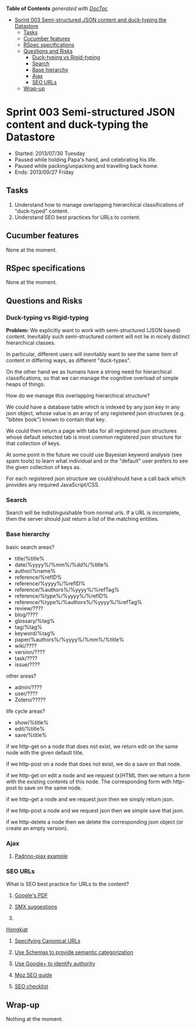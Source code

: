 **Table of Contents**  *generated with [DocToc](http://doctoc.herokuapp.com/)*

- [Sprint 003 Semi-structured JSON content and duck-typing the Datastore](#sprint-003-semi-structured-json-content-and-duck-typing-the-datastore)
	- [Tasks](#tasks)
	- [Cucumber features](#cucumber-features)
	- [RSpec specifications](#rspec-specifications)
	- [Questions and Risks](#questions-and-risks)
		- [Duck-typing vs Rigid-typing](#duck-typing-vs-rigid-typing)
		- [Search](#search)
		- [Base hierarchy](#base-hierarchy)
		- [Ajax](#ajax)
		- [SEO URLs](#seo-urls)
	- [Wrap-up](#wrap-up)

# Sprint 003 Semi-structured JSON content and duck-typing the Datastore

 * Started: 2013/07/30 Tuesday
 * Paused while holding Papa's hand, and celebrating his life.
 * Paused while packing/unpacking and travelling back home.
 * Ends: 2013/09/27 Friday

## Tasks

 1. Understand how to manage overlapping hierarchical classifications 
of "duck-typed" content.
 1. Understand SEO best practices for URLs to content.

## Cucumber features

None at the moment.

## RSpec specifications

None at the moment.

## Questions and Risks

### Duck-typing vs Rigid-typing

**Problem:** We explicitly want to work with semi-structured (JSON 
based) content. Inevitably such semi-structured content will not lie in 
nicely distinct hierarchical classes.

In particular, different users will inevitably want to see the same 
item of content in differing ways, as different "duck-types".

On the other hand we as humans have a strong need for hierarchical 
classifications, so that we can manage the cognitive overload of 
simple heaps of things.

How do we manage this overlapping hierarchical structure?

We could have a database table which is indexed by any json key in any 
json object, whose value is an array of any registered json structures 
(e.g. "bibtex book") known to contain that key.

We could then return a page with tabs for all registered json 
structures whose default selected tab is most common registered json 
structure for that collection of keys.

At some point in the future we could use Bayesian keyword analysis (see 
spam tools) to learn what individual and or the "default" user prefers 
to see the given collection of keys as.

For each registered json structure we could/should have a call back 
which provides any required JavaScript/CSS.

### Search

Search will be indistinguishable from normal urls. If a URL is 
incomplete, then the server should just return a list of the matching 
entities.

### Base hierarchy

basic search areas?

 * title/%title%
 * date/%yyyy%/%mm%/%dd%/%title%
 * author/%name%
 * reference/%refID%
 * reference/%yyyy%/%refID%
 * reference/%authors%/%yyyy%/%refTag%
 * reference/%type%/%yyyy%/%refID%
 * reference/%type%/%authors%/%yyyy%/%refTag%
 * review/????
 * blog/????
 * glossary/%tag%
 * tag/%tag%
 * keyword/%tag%
 * paper/%authors%/%yyyy%/%mm%/%title%
 * wiki/????
 * version/????
 * task/????
 * issue/????

other areas?

 * admin/????
 * user/????
 * Zotero/?????

life cycle areas?

 * show/%title%
 * edit/%title%
 * save/%title%

if we http-get on a node that does not exist, we return edit on the 
same node with the given default title.

if we http-post on a node that does not exist, we do a save on that 
node.

if we http-get on edit a node and we request (x)HTML then we return a 
form with the existing contents of this node.  The corresponding form 
with http-post to save on the same node.

if we http-get a node and we request json then we simply return json.

if we http-post a node and we request json then we simple save that json.

if we http-delete a node then we delete the corresponding json object 
(or create an empty version).

### Ajax

 1. [Padrino-pjax example](https://github.com/nesquena/padrino-pjax) 

### SEO URLs

What is SEO best practice for URLs to the content?

 1. [Google's 
PDF](http://www.google.co.uk/webmasters/docs/search-engine-optimization-starter-guide.pdf)

 1. [SMX 
suggestions](http://www.smartinsights.com/search-engine-optimisation-seo/seo-strategy/seo-best-practices-2013-london/)

 1. 
[Hongkiat](http://www.hongkiat.com/blog/beginners-guide-to-seo-best-practices-part-23/)

 1. [Specifying Canonical 
URLs](http://googlewebmastercentral.blogspot.com/2009/02/specify-your-canonical.html)

 1. [Use Schemas to provide semantic categorization](http://schema.org/)

 1. [Use Google+ to identify 
authority](http://www.quicksprout.com/2012/09/17/author-rank-a-step-by-step-guide-to-dominating-search-with-content-marketing/)

 1. [Moz SEO guide](http://moz.com/beginners-guide-to-seo)

 1. [SEO checklist](http://www.orbitmedia.com/blog/seo-best-practices)

## Wrap-up

Nothing at the moment.
